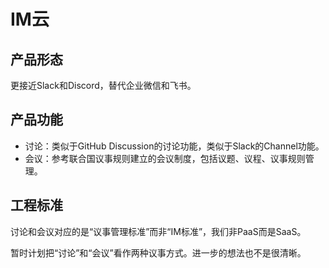 # IM云

## 产品形态

更接近Slack和Discord，替代企业微信和飞书。

## 产品功能

- 讨论：类似于GitHub Discussion的讨论功能，类似于Slack的Channel功能。
- 会议：参考联合国议事规则建立的会议制度，包括议题、议程、议事规则管理。

## 工程标准

讨论和会议对应的是“议事管理标准”而非“IM标准”，我们非PaaS而是SaaS。

暂时计划把“讨论”和“会议”看作两种议事方式。进一步的想法也不是很清晰。
